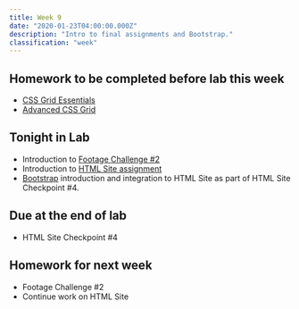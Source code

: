 ```yaml
---
title: Week 9
date: "2020-01-23T04:00:00.000Z"
description: "Intro to final assignments and Bootstrap."
classification: "week"
---
```


## Homework to be completed before lab this week

- <a href="https://www.codecademy.com/courses/learn-css/lessons/css-grid-i/exercises/grid-intro" target="_blank">CSS Grid Essentials</a>
- <a href="https://www.codecademy.com/courses/learn-css/lessons/css-grid-ii/exercises/introduction-css-grid-ii" target="_blank">Advanced CSS Grid</a>

## Tonight in Lab

- Introduction to <a href="/footage-challenge-two/">Footage Challenge #2</a>
- Introduction to <a href="/final-html-site/">HTML Site assignment</a>
- <a href="https://getbootstrap.com/" target="_blank">Bootstrap</a> introduction and integration to HTML Site as part of HTML Site Checkpoint #4.

## Due at the end of lab

- HTML Site Checkpoint #4

## Homework for next week

- Footage Challenge #2
- Continue work on HTML Site
